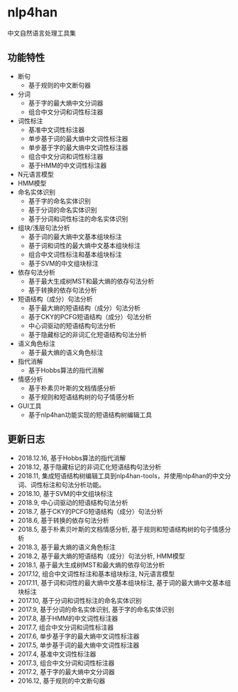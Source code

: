 # nlp4han
中文自然语言处理工具集
## 功能特性
* 断句
	* 基于规则的中文断句器
* 分词
	* 基于字的最大熵中文分词器
	* 组合中文分词和词性标注器
* 词性标注
	* 基准中文词性标注器
	* 单步基于词的最大熵中文词性标注器
	* 单步基于字的最大熵中文词性标注器
	* 组合中文分词和词性标注器
	* 基于HMM的中文词性标注器
* N元语言模型
* HMM模型
* 命名实体识别
	* 基于字的命名实体识别
	* 基于分词的命名实体识别
	* 基于分词和词性标注的命名实体识别
* 组块/浅层句法分析
	* 基于词的最大熵中文基本组块标注
	* 基于词和词性的最大熵中文基本组块标注
	* 组合中文词性标注和基本组块标注
	* 基于SVM的中文组块标注
* 依存句法分析
	* 基于最大生成树MST和最大熵的依存句法分析
	* 基于转换的依存句法分析
* 短语结构（成分）句法分析
	* 基于最大熵的短语结构（成分）句法分析
	* 基于CKY的PCFG短语结构（成分）句法分析
	* 中心词驱动的短语结构句法分析
	* 基于隐藏标记的非词汇化短语结构句法分析
* 语义角色标注
	* 基于最大熵的语义角色标注
* 指代消解
	* 基于Hobbs算法的指代消解
* 情感分析
	* 基于朴素贝叶斯的文档情感分析
	* 基于规则和短语结构树的句子情感分析
* GUI工具
	* 基于nlp4han功能实现的短语结构树编辑工具
## 更新日志
* 2018.12.16, 基于Hobbs算法的指代消解
* 2018.12, 基于隐藏标记的非词汇化短语结构句法分析
* 2018.11, 集成短语结构树编辑工具到nlp4han-tools，并使用nlp4han的中文分词、词性标注和句法分析功能。
* 2018.10, 基于SVM的中文组块标注
* 2018.9, 中心词驱动的短语结构句法分析
* 2018.7, 基于CKY的PCFG短语结构（成分）句法分析
* 2018.6, 基于转换的依存句法分析
* 2018.5, 基于朴素贝叶斯的文档情感分析, 基于规则和短语结构树的句子情感分析
* 2018.3, 基于最大熵的语义角色标注
* 2018.2, 基于最大熵的短语结构（成分）句法分析, HMM模型
* 2018.1, 基于最大生成树MST和最大熵的依存句法分析
* 2017.12, 组合中文词性标注和基本组块标注, N元语言模型
* 2017.11, 基于词和词性的最大熵中文基本组块标注, 基于词的最大熵中文基本组块标注
* 2017.10, 基于分词和词性标注的命名实体识别
* 2017.9, 基于分词的命名实体识别,  基于字的命名实体识别
* 2017.8, 基于HMM的中文词性标注器
* 2017.7, 组合中文分词和词性标注器
* 2017.6, 单步基于字的最大熵中文词性标注器
* 2017.5, 单步基于词的最大熵中文词性标注器
* 2017.4, 基准中文词性标注器
* 2017.3, 组合中文分词和词性标注器
* 2017.2, 基于字的最大熵中文分词器
* 2016.12, 基于规则的中文断句器
